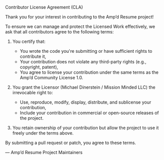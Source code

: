Contributor License Agreement (CLA)

Thank you for your interest in contributing to the Amp’d Resume project!

To ensure we can manage and protect the Licensed Work effectively, we ask that all contributors
agree to the following terms:

1. You certify that:
   - You wrote the code you're submitting or have sufficient rights to contribute it,
   - Your contribution does not violate any third-party rights (e.g., copyright, patent),
   - You agree to license your contribution under the same terms as the Amp’d Community License 1.0.

2. You grant the Licensor (Michael Dinerstein / Mission Minded LLC) the irrevocable right to:
   - Use, reproduce, modify, display, distribute, and sublicense your contribution,
   - Include your contribution in commercial or open-source releases of the project.

3. You retain ownership of your contribution but allow the project to use it freely under the terms
   above.

By submitting a pull request or patch, you agree to these terms.

— Amp’d Resume Project Maintainers
